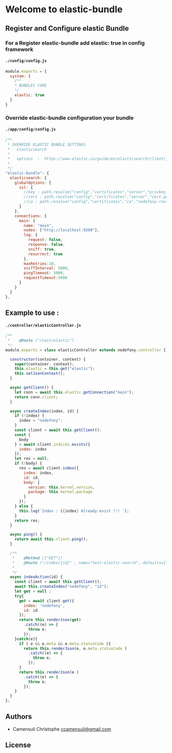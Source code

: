 # Welcome to elastic-bundle


## Register and Configure elastic Bundle

### For a Register elastic-bundle add <b>elastic: true</b> in config framework
#### <code>./config/config.js</code>

```js
module.exports = {
  system: {
    /**
    * BUNDLES CORE
    */
    elastic: true
  }
}
```

### Override elastic-bundle configuration your bundle

#### <code>./app/config/config.js</code>

```js
/**
 * OVERRIDE ELASTIC BUNDLE SETTINGS
 *   elasticsearch
 *
 *	 options  :  https://www.elastic.co/guide/en/elasticsearch/client/javascript-api/current/client-configuration.html
 *
 */
"elastic-bundle": {
  elasticsearch: {
    globalOptions: {
      ssl: {
        //key : path.resolve("config","certificates","server","privkey.pem"),
        //cert : path.resolve("config","certificates","server","cert.pem"),
        //ca : path.resolve("config","certificates","ca","nodefony-root-ca.crt.pem")
      }
    },
    connections: {
      main: {
        name: "main",
        nodes: ["http://localhost:9200"],
        log: {
          request: false,
          response: false,
          sniff: true,
          resurrect: true
        },
        maxRetries:10,
        sniffInterval: 5000,
        pingTimeout: 5000,
        requestTimeout:5000
      }
    }
  }
},
```

## Example to use :

#### <code>./controller/elasticController.js</code>
```js
/**
 *    @Route ("/test/elastic")
 */
module.exports = class elasticController extends nodefony.controller {

  constructor(container, context) {
    super(container, context);
    this.elastic = this.get("elastic");
    this.setJsonContext();
  }

  async getClient() {
    let conn = await this.elastic.getConnection("main");
    return conn.client;
  }

  async createIndex(index, id) {
    if (!index) {
      index = "nodefony";
    }
    const client = await this.getClient();
    const {
      body
    } = await client.indices.exists({
      index: index
    });
    let res = null;
    if (!body) {
      res = await client.index({
        index: index,
        id: id,
        body: {
          version: this.kernel.version,
          package: this.kernel.package
        }
      });
    } else {
      this.log(`Index : ${index} Already exist !!! `);
    }
    return res;
  }

  async ping() {
    return await this.client.ping();
  }

  /**
   *    @Method ({"GET"})
   *    @Route ("/index/{id}" , name="test-elastic-search", defaults={"id" = 1},requirements={"id" = "\d+")
   *
   */
  async indexAction(id) {
    const client = await this.getClient();
    await this.createIndex("nodefony", "id");
    let get = null ;
    try{
      get = await client.get({
        index: 'nodefony',
        id: id
      });
      return this.renderJson(get)
        .catch((e) => {
          throw e;
        });
    }catch(e){
      if ( e && e.meta && e.meta.statusCode ){
        return this.renderJson(e, e.meta.statusCode )
          .catch((e) => {
            throw e;
          });
      }
      return this.renderJson(e )
        .catch((e) => {
          throw e;
        });
    }
  }
};
```

## <a name="authors"></a>Authors

- Camensuli Christophe  ccamensuli@gmail.com

##  <a name="license"></a>License
